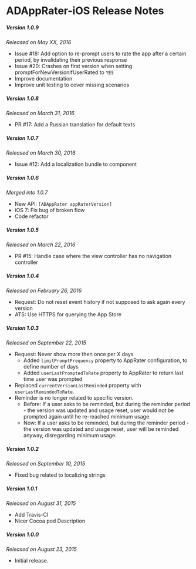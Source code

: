 # ADAppRater-iOS Release Notes

##### Version 1.0.9
_Released on May XX, 2016_
* Issue #18: Add option to re-prompt users to rate the app after a certain period, by invalidating their previous response
* Issue #20: Crashes on first version when setting promptForNewVersionIfUserRated to `YES`
* Improve documentation
* Improve unit testing to cover missing scenarios

##### Version 1.0.8
_Released on March 31, 2016_
* PR #17: Add a Russian translation for default texts

##### Version 1.0.7
_Released on March 30, 2016_
* Issue #12: Add a localization bundle to component

##### Version 1.0.6
_Merged into 1.0.7_
* New API: `[ADAppRater appRaterVersion]`
* iOS 7: Fix bug of broken flow
* Code refactor

##### Version 1.0.5
_Released on March 22, 2016_
* PR #15: Handle case where the view controller has no navigation controller

##### Version 1.0.4
_Released on February 26, 2016_
* Request: Do not reset event history if not supposed to ask again every version
* ATS: Use HTTPS for querying the App Store

##### Version 1.0.3
_Released on September 22, 2015_
* Request: Never show more then once per X days
  * Added `limitPromptFrequency` property to AppRater configuration, to define number of days
  * Added `userLastPromptedToRate` property to AppRater to return last time user was prompted
* Replaced `currentVersionLastReminded` property with `userLastRemindedToRate`.
* Reminder is no longer related to specific version.
  * Before: If a user asks to be reminded, but during the reminder period - the version was updated and usage reset, user would not be prompted again until he re-reached minimum usage.
  * Now: If a user asks to be reminded, but during the reminder period - the version was updated and usage reset, user will be reminded anyway, disregarding minimum usage.

##### Version 1.0.2
_Released on September 10, 2015_
* Fixed bug related to localizing strings

##### Version 1.0.1
_Released on August 31, 2015_
* Add Travis-CI
* Nicer Cocoa pod Description

##### Version 1.0.0
_Released on August 23, 2015_
* Initial release.

